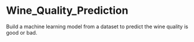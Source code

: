 # Wine_Quality_Prediction
Build a machine learning model from a dataset to predict the wine quality is good or bad.
